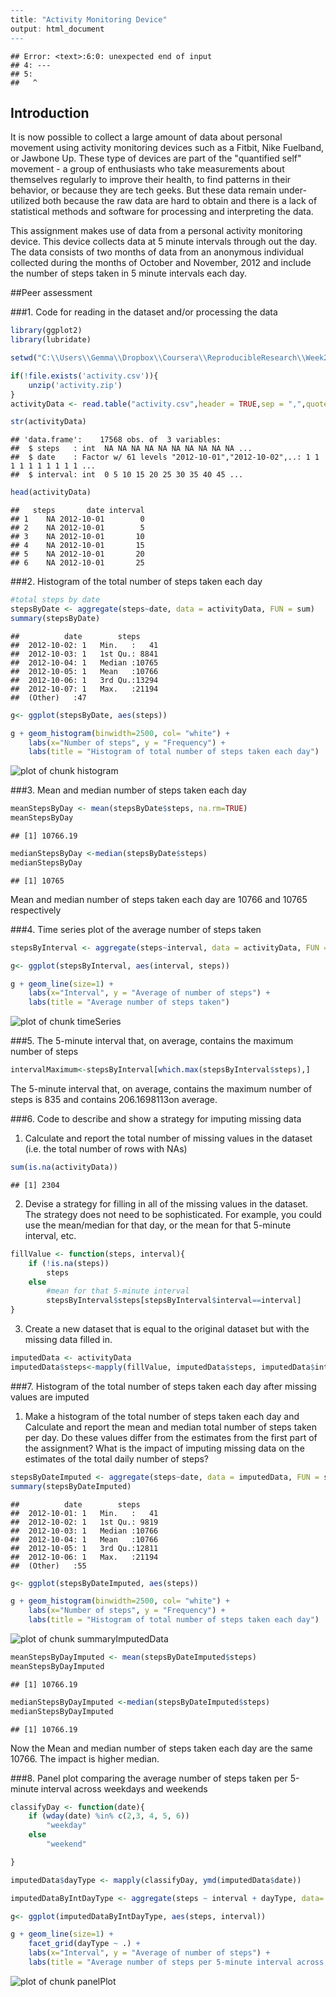 

```r
---
title: "Activity Monitoring Device"
output: html_document
---
```

```
## Error: <text>:6:0: unexpected end of input
## 4: ---
## 5: 
##   ^
```


## Introduction

It is now possible to collect a large amount of data about personal movement using activity monitoring devices such as a Fitbit, Nike Fuelband, or Jawbone Up. These type of devices are part of the "quantified self" movement - a group of enthusiasts who take measurements about themselves regularly to improve their health, to find patterns in their behavior, or because they are tech geeks. But these data remain under-utilized both because the raw data are hard to obtain and there is a lack of statistical methods and software for processing and interpreting the data.

This assignment makes use of data from a personal activity monitoring device. This device collects data at 5 minute intervals through out the day. The data consists of two months of data from an anonymous individual collected during the months of October and November, 2012 and include the number of steps taken in 5 minute intervals each day.

##Peer assessment

###1. Code for reading in the dataset and/or processing the data


```r
library(ggplot2)
library(lubridate)

setwd("C:\\Users\\Gemma\\Dropbox\\Coursera\\ReproducibleResearch\\Week2\\Project")

if(!file.exists('activity.csv')){
    unzip('activity.zip')
}
activityData <- read.table("activity.csv",header = TRUE,sep = ",",quote = '"',na.strings = "NA")

str(activityData)
```

```
## 'data.frame':	17568 obs. of  3 variables:
##  $ steps   : int  NA NA NA NA NA NA NA NA NA NA ...
##  $ date    : Factor w/ 61 levels "2012-10-01","2012-10-02",..: 1 1 1 1 1 1 1 1 1 1 ...
##  $ interval: int  0 5 10 15 20 25 30 35 40 45 ...
```

```r
head(activityData)
```

```
##   steps       date interval
## 1    NA 2012-10-01        0
## 2    NA 2012-10-01        5
## 3    NA 2012-10-01       10
## 4    NA 2012-10-01       15
## 5    NA 2012-10-01       20
## 6    NA 2012-10-01       25
```

###2. Histogram of the total number of steps taken each day

```r
#total steps by date
stepsByDate <- aggregate(steps~date, data = activityData, FUN = sum)
summary(stepsByDate)
```

```
##          date        steps      
##  2012-10-02: 1   Min.   :   41  
##  2012-10-03: 1   1st Qu.: 8841  
##  2012-10-04: 1   Median :10765  
##  2012-10-05: 1   Mean   :10766  
##  2012-10-06: 1   3rd Qu.:13294  
##  2012-10-07: 1   Max.   :21194  
##  (Other)   :47
```

```r
g<- ggplot(stepsByDate, aes(steps))

g + geom_histogram(binwidth=2500, col= "white") +
    labs(x="Number of steps", y = "Frequency") +
    labs(title = "Histogram of total number of steps taken each day")
```

![plot of chunk histogram](figure/histogram-1.png)

###3. Mean and median number of steps taken each day

```r
meanStepsByDay <- mean(stepsByDate$steps, na.rm=TRUE)
meanStepsByDay
```

```
## [1] 10766.19
```

```r
medianStepsByDay <-median(stepsByDate$steps)
medianStepsByDay
```

```
## [1] 10765
```



Mean and median number of steps taken each day are 10766 and 10765 respectively 


###4. Time series plot of the average number of steps taken

```r
stepsByInterval <- aggregate(steps~interval, data = activityData, FUN = mean)

g<- ggplot(stepsByInterval, aes(interval, steps))

g + geom_line(size=1) +
    labs(x="Interval", y = "Average of number of steps") +
    labs(title = "Average number of steps taken")
```

![plot of chunk timeSeries](figure/timeSeries-1.png)

###5. The 5-minute interval that, on average, contains the maximum number of steps

```r
intervalMaximum<-stepsByInterval[which.max(stepsByInterval$steps),]
```

The 5-minute interval that, on average, contains the maximum number of steps is 835 and contains 206.1698113on average.

###6. Code to describe and show a strategy for imputing missing data
1. Calculate and report the total number of missing values in the dataset (i.e. the total number of rows with NAs)

```r
sum(is.na(activityData))
```

```
## [1] 2304
```

2. Devise a strategy for filling in all of the missing values in the dataset. The strategy does not need to be sophisticated. For example, you could use the mean/median for that day, or the mean for that 5-minute interval, etc.

```r
fillValue <- function(steps, interval){
    if (!is.na(steps))
        steps
    else
        #mean for that 5-minute interval
        stepsByInterval$steps[stepsByInterval$interval==interval]
}
```

3. Create a new dataset that is equal to the original dataset but with the missing data filled in.

```r
imputedData <- activityData
imputedData$steps<-mapply(fillValue, imputedData$steps, imputedData$interval)
```
###7. Histogram of the total number of steps taken each day after missing values are imputed
1. Make a histogram of the total number of steps taken each day and Calculate and report the mean and median total number of steps taken per day. Do these values differ from the estimates from the first part of the assignment? What is the impact of imputing missing data on the estimates of the total daily number of steps?


```r
stepsByDateImputed <- aggregate(steps~date, data = imputedData, FUN = sum)
summary(stepsByDateImputed)
```

```
##          date        steps      
##  2012-10-01: 1   Min.   :   41  
##  2012-10-02: 1   1st Qu.: 9819  
##  2012-10-03: 1   Median :10766  
##  2012-10-04: 1   Mean   :10766  
##  2012-10-05: 1   3rd Qu.:12811  
##  2012-10-06: 1   Max.   :21194  
##  (Other)   :55
```

```r
g<- ggplot(stepsByDateImputed, aes(steps))

g + geom_histogram(binwidth=2500, col= "white") +
    labs(x="Number of steps", y = "Frequency") +
    labs(title = "Histogram of total number of steps taken each day")
```

![plot of chunk summaryImputedData](figure/summaryImputedData-1.png)

```r
meanStepsByDayImputed <- mean(stepsByDateImputed$steps)
meanStepsByDayImputed
```

```
## [1] 10766.19
```

```r
medianStepsByDayImputed <-median(stepsByDateImputed$steps)
medianStepsByDayImputed
```

```
## [1] 10766.19
```



Now the Mean and median number of steps taken each day are the same 10766. The impact is higher median.

###8. Panel plot comparing the average number of steps taken per 5-minute interval across weekdays and weekends

```r
classifyDay <- function(date){
    if (wday(date) %in% c(2,3, 4, 5, 6))
        "weekday"
    else
        "weekend"

}

imputedData$dayType <- mapply(classifyDay, ymd(imputedData$date))

imputedDataByIntDayType <- aggregate(steps ~ interval + dayType, data= imputedData, FUN=mean)

g<- ggplot(imputedDataByIntDayType, aes(steps, interval))

g + geom_line(size=1) +
    facet_grid(dayType ~ .) +
    labs(x="Interval", y = "Average of number of steps") +
    labs(title = "Average number of steps per 5-minute interval across weekdays and weekends")
```

![plot of chunk panelPlot](figure/panelPlot-1.png)
```
```
```

